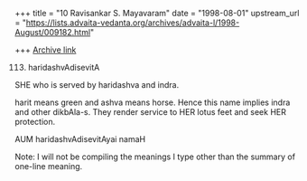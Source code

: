 +++
title = "10 Ravisankar S. Mayavaram"
date = "1998-08-01"
upstream_url = "https://lists.advaita-vedanta.org/archives/advaita-l/1998-August/009182.html"

+++
[Archive link](https://lists.advaita-vedanta.org/archives/advaita-l/1998-August/009182.html)

113. haridashvAdisevitA

SHE who is served by haridashva and indra.

harit means green and ashva means horse. Hence this name implies
indra and other dikbAla-s. They render service to HER lotus feet
and seek HER protection.

AUM haridashvAdisevitAyai namaH


Note: I will not be compiling the meanings I type other than the
summary of one-line meaning.

